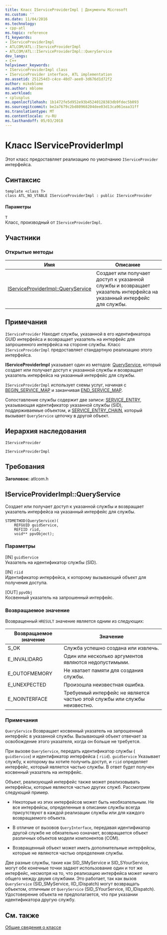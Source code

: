 ```yaml
---
title: Класс IServiceProviderImpl | Документы Microsoft
ms.custom: ''
ms.date: 11/04/2016
ms.technology:
- cpp-atl
ms.topic: reference
f1_keywords:
- IServiceProviderImpl
- ATLCOM/ATL::IServiceProviderImpl
- ATLCOM/ATL::IServiceProviderImpl::QueryService
dev_langs:
- C++
helpviewer_keywords:
- IServiceProviderImpl class
- IServiceProvider interface, ATL implementation
ms.assetid: 251254d3-c4ce-40d7-aee0-3d676d1d72f2
author: mikeblome
ms.author: mblome
ms.workload:
- cplusplus
ms.openlocfilehash: 1b1472fe5d952e93b45240128383db9fdec5b093
ms.sourcegitcommit: be2a7679c2bd80968204dee03d13ca961eaa31ff
ms.translationtype: MT
ms.contentlocale: ru-RU
ms.lasthandoff: 05/03/2018
---
```

# <a name="iserviceproviderimpl-class"></a>Класс IServiceProviderImpl
Этот класс предоставляет реализацию по умолчанию `IServiceProvider` интерфейса.  
  
## <a name="syntax"></a>Синтаксис  
  
```
template <class T>  
class ATL_NO_VTABLE IServiceProviderImpl : public IServiceProvider
```  
  
#### <a name="parameters"></a>Параметры  
 `T`  
 Класс, производный от `IServiceProviderImpl`.  
  
## <a name="members"></a>Участники  
  
### <a name="public-methods"></a>Открытые методы  
  
|Имя|Описание|  
|----------|-----------------|  
|[IServiceProviderImpl::QueryService](#queryservice)|Создает или получает доступ к указанной службы и возвращает указатель интерфейса на указанный интерфейс для службы.|  
  
## <a name="remarks"></a>Примечания  
 `IServiceProvider` Находит службы, указанной в его идентификатора GUID интерфейса и возвращает указатель на интерфейс для запрошенного интерфейса на стороне службы. Класс `IServiceProviderImpl` предоставляет стандартную реализацию этого интерфейса.  
  
 **IServiceProviderImpl** указывает один из методов: [QueryService](#queryservice), который создает или получает доступ к указанной службы и возвращает указатель интерфейса на указанный интерфейс для службы.  
  
 `IServiceProviderImpl` использует схемы услуг, начиная с [BEGIN_SERVICE_MAP](service-map-macros.md#begin_service_map) и заканчивая [END_SERVICE_MAP](service-map-macros.md#end_service_map).  
  
 Сопоставление службы содержит две записи: [SERVICE_ENTRY](service-map-macros.md#service_entry), указывающая идентификатор указанной службы (SID), поддерживаемые объектом, и [SERVICE_ENTRY_CHAIN](service-map-macros.md#service_entry_chain), который вызывает `QueryService` цепочку в другой объект.  
  
## <a name="inheritance-hierarchy"></a>Иерархия наследования  
 `IServiceProvider`  
  
 `IServiceProviderImpl`  
  
## <a name="requirements"></a>Требования  
 **Заголовок:** atlcom.h  
  
##  <a name="queryservice"></a>  IServiceProviderImpl::QueryService  
 Создает или получает доступ к указанной службы и возвращает указатель интерфейса на указанный интерфейс для службы.  
  
```
STDMETHOD(QueryService)(
    REFGUID guidService,
    REFIID riid,
    void** ppvObject);
```  
  
### <a name="parameters"></a>Параметры  
 [IN] `guidService`  
 Указатель на идентификатор службы (SID).  
  
 [IN] `riid`  
 Идентификатор интерфейса, к которому вызывающий объект для получения доступа.  
  
 [OUT] `ppvObj`  
 Косвенный указатель на запрошенный интерфейс.  
  
### <a name="return-value"></a>Возвращаемое значение  
 Возвращенный `HRESULT` значение является одним из следующих:  
  
|Возвращаемое значение|Значение|  
|------------------|-------------|  
|S_OK|Служба успешно создана или извлечь.|  
|E_INVALIDARG|Один или несколько аргументов являются недопустимыми.|  
|E_OUTOFMEMORY|Не хватает памяти для создания службы.|  
|E_UNEXPECTED|Произошла неизвестная ошибка.|  
|E_NOINTERFACE|Требуемый интерфейс не является частью этой службы или службы неизвестно.|  
  
### <a name="remarks"></a>Примечания  
 `QueryService` Возвращает косвенный указатель на запрошенный интерфейс в указанной службы. Вызывающий объект отвечает за освобождение этого указателя, когда он больше не требуется.  
  
 При вызове `QueryService`, передать идентификатор службы ( `guidService`) и идентификатор интерфейса ( `riid`). `guidService` Указывает службу, к которому вы хотите получить доступ, и `riid` определяет интерфейс, который является частью службы. В ответ будет получен косвенный указатель на интерфейс.  
  
 Объект, реализующий интерфейс также может реализовывать интерфейсы, которые являются частью других служб. Рассмотрим следующий пример.  
  
-   Некоторые из этих интерфейсов может быть необязательным. Не все интерфейсы, определенные в описании службы всегда присутствуют в каждой реализации службы или для каждого возвращаемого объекта.  
  
-   В отличие от вызовов `QueryInterface`, передавая идентификатор другой службе не обязательно означает, возвращается объект различных объектов модели компонентов (COM).  
  
-   Возвращенный объект может иметь дополнительные интерфейсы, которые не являются частью определения службы.  
  
 Две разные службы, такие как SID_SMyService и SID_SYourService, могут обе конечные точки задают использование один и тот же интерфейс, несмотря на то, что реализацию интерфейса может ничего общего между двумя службами. Это работает, так как вызов `QueryService` (SID_SMyService, IID_IDispatch) могут возвращать объектом, отличным от `QueryService` (SID_SYourService, IID_IDispatch). Удостоверение объекта не предполагается, что при указании идентификатора другую службу.  
  
## <a name="see-also"></a>См. также  
 [Общие сведения о классе](../../atl/atl-class-overview.md)

